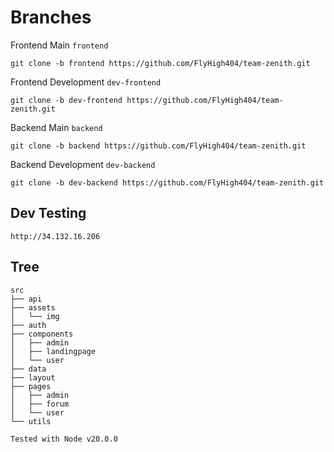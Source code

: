 
# Branches

Frontend Main `frontend`

```
git clone -b frontend https://github.com/FlyHigh404/team-zenith.git
```

Frontend Development `dev-frontend`

```
git clone -b dev-frontend https://github.com/FlyHigh404/team-zenith.git
```

Backend Main `backend`

```
git clone -b backend https://github.com/FlyHigh404/team-zenith.git
```

Backend Development `dev-backend`

```
git clone -b dev-backend https://github.com/FlyHigh404/team-zenith.git
```

## Dev Testing

```
http://34.132.16.206
```

## Tree
```
src
├── api
├── assets
│   └── img
├── auth
├── components
│   ├── admin
│   ├── landingpage
│   └── user
├── data
├── layout
├── pages
│   ├── admin
│   ├── forum
│   └── user
└── utils
```

```Tested with Node v20.0.0```
